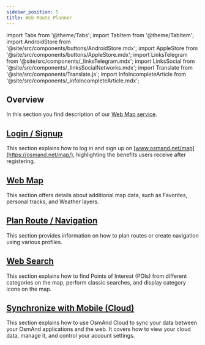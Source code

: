```yaml
---
sidebar_position: 5
title: Web Route Planner
---
```


import Tabs from '@theme/Tabs';
import TabItem from '@theme/TabItem';
import AndroidStore from '@site/src/components/buttons/AndroidStore.mdx';
import AppleStore from '@site/src/components/buttons/AppleStore.mdx';
import LinksTelegram from '@site/src/components/_linksTelegram.mdx';
import LinksSocial from '@site/src/components/_linksSocialNetworks.mdx';
import Translate from '@site/src/components/Translate.js';
import InfoIncompleteArticle from '@site/src/components/_infoIncompleteArticle.mdx';

## Overview

In this section you find description of our [Web Map service](https://osmand.net/map).


## [Login / Signup](./login.md)

This section explains how to log in and sign up on [www.osmand.net/map](https://osmand.net/map/), highlighting the benefits users receive after registering.

## [Web Map](./web-map.md)

This section offers details about additional map data, such as Favorites, personal tracks, and Weather layers.

## [Plan Route / Navigation](./planner.md)

This section provides information on how to plan routes or create navigation using various profiles.

## [Web Search](./web-search.md)

This section explains how to find Points of Interest (POIs) from different categories on the map, perform classic searches, and display category icons on the map.

## [Synchronize with Mobile (Cloud)](./web-cloud.md)

This section explains how to use OsmAnd Cloud to sync your data between your OsmAnd applications and the web. It covers how to view your cloud data, manage it, and control your account settings.
